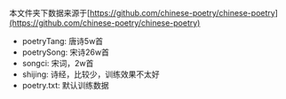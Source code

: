 ﻿本文件夹下数据来源于[https://github.com/chinese-poetry/chinese-poetry](https://github.com/chinese-poetry/chinese-poetry)

- poetryTang: 唐诗5w首
- poetrySong: 宋诗26w首
- songci: 宋词，2w首
- shijing: 诗经，比较少，训练效果不太好
- poetry.txt: 默认训练数据